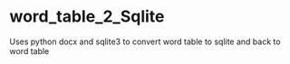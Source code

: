 # word_table_2_Sqlite

Uses python docx and sqlite3 to convert word table to sqlite and back to word table
